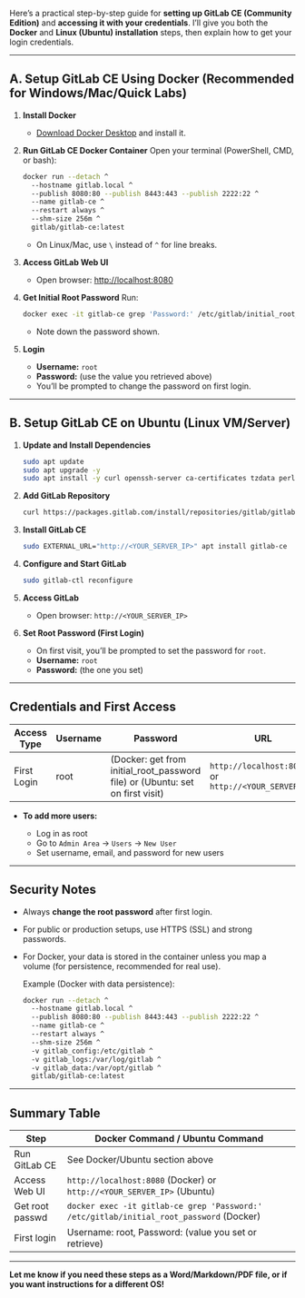 Here’s a practical step-by-step guide for **setting up GitLab CE (Community Edition)** and **accessing it with your credentials**.
I’ll give you both the **Docker** and **Linux (Ubuntu) installation** steps, then explain how to get your login credentials.

---

## **A. Setup GitLab CE Using Docker (Recommended for Windows/Mac/Quick Labs)**

1. **Install Docker**

   * [Download Docker Desktop](https://www.docker.com/products/docker-desktop) and install it.

2. **Run GitLab CE Docker Container**
   Open your terminal (PowerShell, CMD, or bash):

   ```bash
   docker run --detach ^
     --hostname gitlab.local ^
     --publish 8080:80 --publish 8443:443 --publish 2222:22 ^
     --name gitlab-ce ^
     --restart always ^
     --shm-size 256m ^
     gitlab/gitlab-ce:latest
   ```

   * On Linux/Mac, use `\` instead of `^` for line breaks.

3. **Access GitLab Web UI**

   * Open browser: [http://localhost:8080](http://localhost:8080)

4. **Get Initial Root Password**
   Run:

   ```bash
   docker exec -it gitlab-ce grep 'Password:' /etc/gitlab/initial_root_password
   ```

   * Note down the password shown.

5. **Login**

   * **Username:** `root`
   * **Password:** (use the value you retrieved above)
   * You’ll be prompted to change the password on first login.

---

## **B. Setup GitLab CE on Ubuntu (Linux VM/Server)**

1. **Update and Install Dependencies**

   ```bash
   sudo apt update
   sudo apt upgrade -y
   sudo apt install -y curl openssh-server ca-certificates tzdata perl
   ```

2. **Add GitLab Repository**

   ```bash
   curl https://packages.gitlab.com/install/repositories/gitlab/gitlab-ce/script.deb.sh | sudo bash
   ```

3. **Install GitLab CE**

   ```bash
   sudo EXTERNAL_URL="http://<YOUR_SERVER_IP>" apt install gitlab-ce
   ```

4. **Configure and Start GitLab**

   ```bash
   sudo gitlab-ctl reconfigure
   ```

5. **Access GitLab**

   * Open browser: `http://<YOUR_SERVER_IP>`

6. **Set Root Password (First Login)**

   * On first visit, you’ll be prompted to set the password for `root`.
   * **Username:** `root`
   * **Password:** (the one you set)

---

## **Credentials and First Access**

| Access Type | Username | Password                                                                        | URL                                                  |
| ----------- | -------- | ------------------------------------------------------------------------------- | ---------------------------------------------------- |
| First Login | root     | (Docker: get from initial\_root\_password file) or (Ubuntu: set on first visit) | `http://localhost:8080` or `http://<YOUR_SERVER_IP>` |

* **To add more users:**

  * Log in as root
  * Go to `Admin Area` → `Users` → `New User`
  * Set username, email, and password for new users

---

## **Security Notes**

* Always **change the root password** after first login.
* For public or production setups, use HTTPS (SSL) and strong passwords.
* For Docker, your data is stored in the container unless you map a volume (for persistence, recommended for real use).

  Example (Docker with data persistence):

  ```bash
  docker run --detach ^
    --hostname gitlab.local ^
    --publish 8080:80 --publish 8443:443 --publish 2222:22 ^
    --name gitlab-ce ^
    --restart always ^
    --shm-size 256m ^
    -v gitlab_config:/etc/gitlab ^
    -v gitlab_logs:/var/log/gitlab ^
    -v gitlab_data:/var/opt/gitlab ^
    gitlab/gitlab-ce:latest
  ```

---

## **Summary Table**

| Step            | Docker Command / Ubuntu Command                                                         |
| --------------- | --------------------------------------------------------------------------------------- |
| Run GitLab CE   | See Docker/Ubuntu section above                                                         |
| Access Web UI   | `http://localhost:8080` (Docker) or `http://<YOUR_SERVER_IP>` (Ubuntu)                  |
| Get root passwd | `docker exec -it gitlab-ce grep 'Password:' /etc/gitlab/initial_root_password` (Docker) |
| First login     | Username: root, Password: (value you set or retrieve)                                   |

---

**Let me know if you need these steps as a Word/Markdown/PDF file, or if you want instructions for a different OS!**
